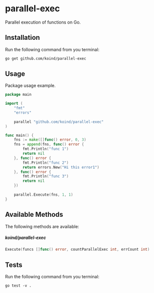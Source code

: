 # parallel-exec

Parallel execution of functions on Go.

## Installation

Run the following command from you terminal:

```bash
go get github.com/koind/parallel-exec
```


## Usage

Package usage example.

```go
package main

import (
	"fmt"
	"errors"
	
	parallel "github.com/koind/parallel-exec"
)

func main() {
    fns := make([]func() error, 0, 3)
    fns = append(fns, func() error {
        fmt.Println("func 1")
        return nil
    }, func() error {
        fmt.Println("func 2")
        return errors.New("Hi this error1")
    }, func() error {
        fmt.Println("func 3")
        return nil
    })
    
    parallel.Execute(fns, 1, 1)
}
```

## Available Methods

The following methods are available:

##### koind/parallel-exec

```go
Execute(funcs []func() error, countParallelExec int, errCount int)
```

## Tests

Run the following command from you terminal:

```
go test -v .
```

